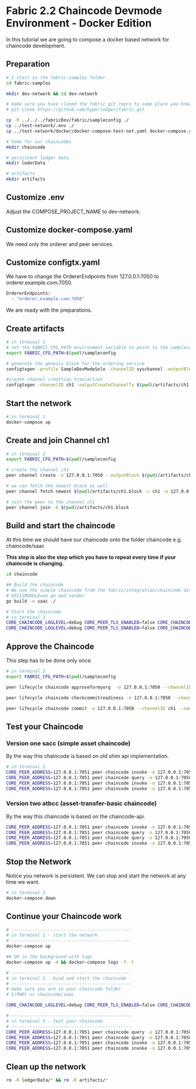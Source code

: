 # Fabric 2.2 Chaincode Devmode Environment - Docker Edition
In this tutorial we are going to compose a docker based network for chaincode development.

## Preparation

```bash
# I start in the fabric-samples folder
cd fabric-samples

mkdir dev-network && cd dev-network

# make sure you have cloned the fabric git repro to some place you know
# git clone https://github.com/hyperledger/fabric.git

cp -R ../../../fabricDev/fabric/sampleconfig ./
cp ../test-network/.env ./
cp ../test-network/docker/docker-compose-test-net.yaml docker-compose.yaml

# home for our chaincodes
mkdir chaincode

# persistent ledger data
mkdir lederData

# artifacts
mkdir artifacts
```
## Customize .env 
Adjust the COMPOSE_PROJECT_NAME to dev-network.

## Customize docker-compose.yaml
We need only the orderer and peer services.

## Customize configtx.yaml
We have to change the OrdererEndpoints from 127.0.0.1:7050 to orderer.example.com:7050.

```bash
OrdererEndpoints:
  - "orderer.example.com:7050"
```
We are ready with the preparations.

## Create artifacts

```bash 
# in terminal 1
# set the FABRIC_CFG_PATH environment variable to point to the sampleconfig folder
export FABRIC_CFG_PATH=$(pwd)/sampleconfig

# generate the genesis block for the ordering service
configtxgen -profile SampleDevModeSolo -channelID syschannel -outputBlock genesisblock -configPath $FABRIC_CFG_PATH -outputBlock $(pwd)/artifacts/genesis.block

#create channel creattion transaction
configtxgen -channelID ch1 -outputCreateChannelTx $(pwd)/artifacts/ch1.tx -profile SampleSingleMSPChannel -configPath $FABRIC_CFG_PATH
```

## Start the network
```bash
# in terminal 1
docker-compose up
```

## Create and join Channel ch1

```bash
# in terminal 2
export FABRIC_CFG_PATH=$(pwd)/sampleconfig

# create the channel ch1
peer channel create -o 127.0.0.1:7050 --outputBlock $(pwd)/artifacts/ch1.block -c ch1 -f $(pwd)/artifacts/ch1.tx

# we can fetch the newest block as well
peer channel fetch newest $(pwd)/artifacts/ch1.block -c ch1 -o 127.0.0.1:7050

# join the peer to the channel ch1
peer channel join -b $(pwd)/artifacts/ch1.block
```

## Build and start the chaincode
At this time we should have our chaincode onto the folder chaincode e.g. chaincode/saac

**This step is also the step which you have to repeat every time if your chaincode is changing.**

```bash
cd chaincode

## Build the chaincode
# We use the simple chaincode from the fabric/integration/chaincode directory to demonstrate how to run a chaincode package in DevMode. 
# GO111MODULE=on go mod vendor 
go build -o saac ./

# Start the chaincode
# in terminal 2
CORE_CHAINCODE_LOGLEVEL=debug CORE_PEER_TLS_ENABLED=false CORE_CHAINCODE_ID_NAME=mycc:1.0 ./sacc -peer.address 127.0.0.1:7052
CORE_CHAINCODE_LOGLEVEL=debug CORE_PEER_TLS_ENABLED=false CORE_CHAINCODE_ID_NAME=mycc:1.0 ./atbcc -peer.address 127.0.0.1:7052
```

## Approve the Chaincode
This step has to be done only once.

```bash
# in terminal 3
export FABRIC_CFG_PATH=$(pwd)/sampleconfig

peer lifecycle chaincode approveformyorg  -o 127.0.0.1:7050 --channelID ch1 --name mycc --version 1.0 --sequence 1 --init-required --signature-policy "OR ('SampleOrg.member')" --package-id mycc:1.0

peer lifecycle chaincode checkcommitreadiness -o 127.0.0.1:7050 --channelID ch1 --name mycc --version 1.0 --sequence 1 --init-required --signature-policy "OR ('SampleOrg.member')"

peer lifecycle chaincode commit -o 127.0.0.1:7050 --channelID ch1 --name mycc --version 1.0 --sequence 1 --init-required --signature-policy "OR ('SampleOrg.member')" --peerAddresses 127.0.0.1:7051
```

## Test your Chaincode
### Version one sacc (simple asset chaincode)
By the way this chaincode is based on old shim api implementation.

```bash
# in terminal 2
CORE_PEER_ADDRESS=127.0.0.1:7051 peer chaincode invoke -o 127.0.0.1:7050 -C ch1 -n mycc -c '{"Args":["k1","roland"]}' --isInit
CORE_PEER_ADDRESS=127.0.0.1:7051 peer chaincode query -o 127.0.0.1:7050 -C ch1 -n mycc -c '{"Args":["","k1"]}'
CORE_PEER_ADDRESS=127.0.0.1:7051 peer chaincode invoke -o 127.0.0.1:7050 -C ch1 -n mycc -c '{"Args":["set","k1","Roland"]}'
CORE_PEER_ADDRESS=127.0.0.1:7051 peer chaincode invoke -o 127.0.0.1:7050 -C ch1 -n mycc -c '{"Args":["set","k2","Snorre"]}'
```

### Version two atbcc (asset-transfer-basic chaincode)
By the way this chaincode is based on the chaincode-api.

```bash
CORE_PEER_ADDRESS=127.0.0.1:7051 peer chaincode invoke -o 127.0.0.1:7050 -C ch1 -n mycc -c '{"Args":["InitLedger"]}' --isInit
CORE_PEER_ADDRESS=127.0.0.1:7051 peer chaincode query -o 127.0.0.1:7050 -C ch1 -n mycc -c '{"Args":["ReadAsset","asset1"]}' | jq .
CORE_PEER_ADDRESS=127.0.0.1:7051 peer chaincode query -o 127.0.0.1:7050 -C ch1 -n mycc -c '{"Args":["GetAllAssets"]}' | jq .
CORE_PEER_ADDRESS=127.0.0.1:7051 peer chaincode invoke -o 127.0.0.1:7050 -C ch1 -n mycc -c '{"Args":["TransferAsset","asset1","Roland"]}'
```

## Stop the Network
Notice you network is persistent. We can stop and start the network at any time we want.

```bash
# in terminal 3
docker-compose down
```

## Continue your Chaincode work
```bash
# ----------------------------------------------
# in terminal 1 - start the network
# ----------------------------------------------
docker-compose up 

## OR in the background with logs
docker-compose up -d && docker-compose logs -f -t

# ----------------------------------------------
# in terminal 2 - bind and start the chaincode
# ----------------------------------------------
# make sure you are in your chaincode folder
# $(PWD) => chaincode/saac

CORE_CHAINCODE_LOGLEVEL=debug CORE_PEER_TLS_ENABLED=false CORE_CHAINCODE_ID_NAME=mycc:1.0 ./sacc -peer.address 127.0.0.1:7052

# ----------------------------------------------
# in terminal 3 - test your chaincode
# ----------------------------------------------
CORE_PEER_ADDRESS=127.0.0.1:7051 peer chaincode query -o 127.0.0.1:7050 -C ch1 -n mycc -c '{"Args":["","k1"]}'
CORE_PEER_ADDRESS=127.0.0.1:7051 peer chaincode query -o 127.0.0.1:7050 -C ch1 -n mycc -c '{"Args":["","k2"]}'
CORE_PEER_ADDRESS=127.0.0.1:7051 peer chaincode invoke -o 127.0.0.1:7050 -C ch1 -n mycc -c '{"Args":["set","k1","Roland - xxx"]}'
CORE_PEER_ADDRESS=127.0.0.1:7051 peer chaincode invoke -o 127.0.0.1:7050 -C ch1 -n mycc -c '{"Args":["set","k2","Snorre - now"]}'
```

## Clean up the network

```bash
rm -R ledgerData/* && rm -R artifacts/*
```

